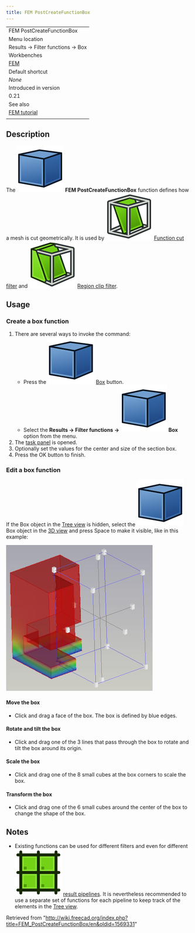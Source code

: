```yaml
---
title: FEM PostCreateFunctionBox
---
```


|                                              |
| -------------------------------------------- |
| FEM PostCreateFunctionBox                    |
| Menu location                                |
| Results → Filter functions → Box             |
| Workbenches                                  |
| [FEM](/FEM_Workbench "FEM Workbench")        |
| Default shortcut                             |
| _None_                                       |
| Introduced in version                        |
| 0.21                                         |
| See also                                     |
| [FEM tutorial](/FEM_tutorial "FEM tutorial") |
|                                              |

## Description

The ![](/src/assets/images/FEM_PostCreateFunctionBox.svg) **FEM PostCreateFunctionBox** function defines how a mesh is cut geometrically. It is used by ![](/src/assets/images/FEM_PostFilterCutFunction.svg) [Function cut filter](/FEM_PostFilterCutFunction "FEM PostFilterCutFunction") and ![](/src/assets/images/FEM_PostFilterClipRegion.svg) [Region clip filter](/FEM_PostFilterClipRegion "FEM PostFilterClipRegion").

## Usage

### Create a box function

1. There are several ways to invoke the command:
   - Press the ![](/src/assets/images/FEM_PostCreateFunctionBox.svg) [Box](/FEM_PostCreateFunctionBox "FEM PostCreateFunctionBox") button.
   - Select the **Results → Filter functions → ![](/src/assets/images/FEM_PostCreateFunctionBox.svg) Box** option from the menu.
2. The [task panel](/Task_panel "Task panel") is opened.
3. Optionally set the values for the center and size of the section box.
4. Press the OK button to finish.

### Edit a box function

If the Box object in the [Tree view](/Tree_view "Tree view") is hidden, select the ![](/src/assets/images/FEM_PostCreateFunctionBox.svg) Box object in the [3D view](/3D_view "3D view") and press Space to make it visible, like in this example:

![](/src/assets/images/FEM_Box-Cut-Function-Example.png)

#### Move the box

- Click and drag a face of the box. The box is defined by blue edges.

#### Rotate and tilt the box

- Click and drag one of the 3 lines that pass through the box to rotate and tilt the box around its origin.

#### Scale the box

- Click and drag one of the 8 small cubes at the box corners to scale the box.

#### Transform the box

- Click and drag one of the 6 small cubes around the center of the box to change the shape of the box.

## Notes

- Existing functions can be used for different filters and even for different ![](/src/assets/images/FEM_PostPipelineFromResult.svg) [result pipelines](/FEM_PostPipelineFromResult "FEM PostPipelineFromResult"). It is nevertheless recommended to use a separate set of functions for each pipeline to keep track of the elements in the [Tree view](/Tree_view "Tree view").

Retrieved from "<http://wiki.freecad.org/index.php?title=FEM_PostCreateFunctionBox/en&oldid=1569331>"

